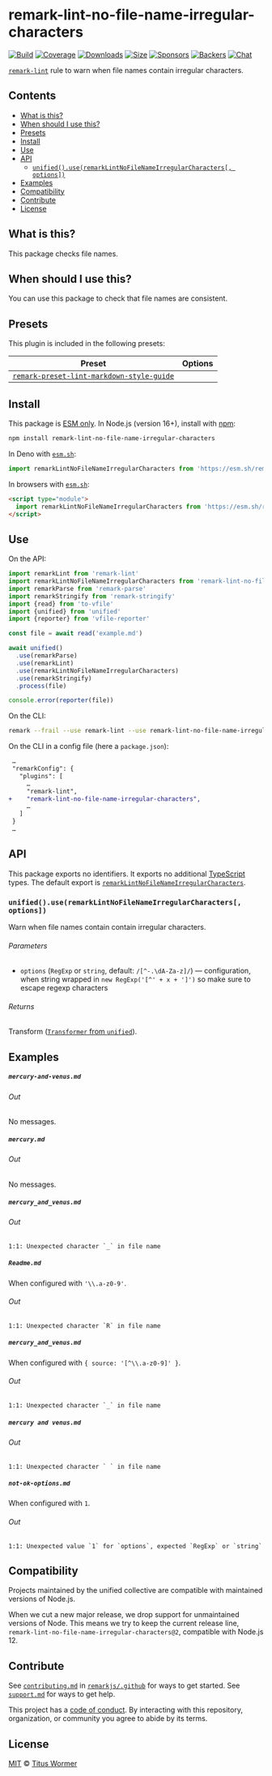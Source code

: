 <!--This file is generated-->

# remark-lint-no-file-name-irregular-characters

[![Build][badge-build-image]][badge-build-url]
[![Coverage][badge-coverage-image]][badge-coverage-url]
[![Downloads][badge-downloads-image]][badge-downloads-url]
[![Size][badge-size-image]][badge-size-url]
[![Sponsors][badge-funding-sponsors-image]][badge-funding-url]
[![Backers][badge-funding-backers-image]][badge-funding-url]
[![Chat][badge-chat-image]][badge-chat-url]

[`remark-lint`][github-remark-lint] rule to warn when file names contain irregular characters.

## Contents

* [What is this?](#what-is-this)
* [When should I use this?](#when-should-i-use-this)
* [Presets](#presets)
* [Install](#install)
* [Use](#use)
* [API](#api)
  * [`unified().use(remarkLintNoFileNameIrregularCharacters[, options])`](#unifieduseremarklintnofilenameirregularcharacters-options)
* [Examples](#examples)
* [Compatibility](#compatibility)
* [Contribute](#contribute)
* [License](#license)

## What is this?

This package checks file names.

## When should I use this?

You can use this package to check that file names are consistent.

## Presets

This plugin is included in the following presets:

| Preset | Options |
| - | - |
| [`remark-preset-lint-markdown-style-guide`](https://github.com/remarkjs/remark-lint/tree/main/packages/remark-preset-lint-markdown-style-guide) | |

## Install

This package is [ESM only][github-gist-esm].
In Node.js (version 16+),
install with [npm][npm-install]:

```sh
npm install remark-lint-no-file-name-irregular-characters
```

In Deno with [`esm.sh`][esm-sh]:

```js
import remarkLintNoFileNameIrregularCharacters from 'https://esm.sh/remark-lint-no-file-name-irregular-characters@2'
```

In browsers with [`esm.sh`][esm-sh]:

```html
<script type="module">
  import remarkLintNoFileNameIrregularCharacters from 'https://esm.sh/remark-lint-no-file-name-irregular-characters@2?bundle'
</script>
```

## Use

On the API:

```js
import remarkLint from 'remark-lint'
import remarkLintNoFileNameIrregularCharacters from 'remark-lint-no-file-name-irregular-characters'
import remarkParse from 'remark-parse'
import remarkStringify from 'remark-stringify'
import {read} from 'to-vfile'
import {unified} from 'unified'
import {reporter} from 'vfile-reporter'

const file = await read('example.md')

await unified()
  .use(remarkParse)
  .use(remarkLint)
  .use(remarkLintNoFileNameIrregularCharacters)
  .use(remarkStringify)
  .process(file)

console.error(reporter(file))
```

On the CLI:

```sh
remark --frail --use remark-lint --use remark-lint-no-file-name-irregular-characters .
```

On the CLI in a config file (here a `package.json`):

```diff
 …
 "remarkConfig": {
   "plugins": [
     …
     "remark-lint",
+    "remark-lint-no-file-name-irregular-characters",
     …
   ]
 }
 …
```

## API

This package exports no identifiers.
It exports no additional [TypeScript][typescript] types.
The default export is
[`remarkLintNoFileNameIrregularCharacters`][api-remark-lint-no-file-name-irregular-characters].

### `unified().use(remarkLintNoFileNameIrregularCharacters[, options])`

Warn when file names contain contain irregular characters.

###### Parameters

* `options` (`RegExp` or `string`, default: `/[^-.\dA-Za-z]/`)
  — configuration,
  when string wrapped in `new RegExp('[^' + x + ']')` so make sure
  to escape regexp characters

###### Returns

Transform ([`Transformer` from `unified`][github-unified-transformer]).

## Examples

##### `mercury-and-venus.md`

###### Out

No messages.

##### `mercury.md`

###### Out

No messages.

##### `mercury_and_venus.md`

###### Out

```text
1:1: Unexpected character `_` in file name
```

##### `Readme.md`

When configured with `'\\.a-z0-9'`.

###### Out

```text
1:1: Unexpected character `R` in file name
```

##### `mercury_and_venus.md`

When configured with `{ source: '[^\\.a-z0-9]' }`.

###### Out

```text
1:1: Unexpected character `_` in file name
```

##### `mercury and venus.md`

###### Out

```text
1:1: Unexpected character ` ` in file name
```

##### `not-ok-options.md`

When configured with `1`.

###### Out

```text
1:1: Unexpected value `1` for `options`, expected `RegExp` or `string`
```

## Compatibility

Projects maintained by the unified collective are compatible with maintained
versions of Node.js.

When we cut a new major release, we drop support for unmaintained versions of
Node.
This means we try to keep the current release line,
`remark-lint-no-file-name-irregular-characters@2`,
compatible with Node.js 12.

## Contribute

See [`contributing.md`][github-dotfiles-contributing] in [`remarkjs/.github`][github-dotfiles-health] for ways
to get started.
See [`support.md`][github-dotfiles-support] for ways to get help.

This project has a [code of conduct][github-dotfiles-coc].
By interacting with this repository, organization, or community you agree to
abide by its terms.

## License

[MIT][file-license] © [Titus Wormer][author]

[api-remark-lint-no-file-name-irregular-characters]: #unifieduseremarklintnofilenameirregularcharacters-options

[author]: https://wooorm.com

[badge-build-image]: https://github.com/remarkjs/remark-lint/workflows/main/badge.svg

[badge-build-url]: https://github.com/remarkjs/remark-lint/actions

[badge-chat-image]: https://img.shields.io/badge/chat-discussions-success.svg

[badge-chat-url]: https://github.com/remarkjs/remark/discussions

[badge-coverage-image]: https://img.shields.io/codecov/c/github/remarkjs/remark-lint.svg

[badge-coverage-url]: https://codecov.io/github/remarkjs/remark-lint

[badge-downloads-image]: https://img.shields.io/npm/dm/remark-lint-no-file-name-irregular-characters.svg

[badge-downloads-url]: https://www.npmjs.com/package/remark-lint-no-file-name-irregular-characters

[badge-funding-backers-image]: https://opencollective.com/unified/backers/badge.svg

[badge-funding-sponsors-image]: https://opencollective.com/unified/sponsors/badge.svg

[badge-funding-url]: https://opencollective.com/unified

[badge-size-image]: https://img.shields.io/bundlejs/size/remark-lint-no-file-name-irregular-characters

[badge-size-url]: https://bundlejs.com/?q=remark-lint-no-file-name-irregular-characters

[esm-sh]: https://esm.sh

[file-license]: https://github.com/remarkjs/remark-lint/blob/main/license

[github-dotfiles-coc]: https://github.com/remarkjs/.github/blob/main/code-of-conduct.md

[github-dotfiles-contributing]: https://github.com/remarkjs/.github/blob/main/contributing.md

[github-dotfiles-health]: https://github.com/remarkjs/.github

[github-dotfiles-support]: https://github.com/remarkjs/.github/blob/main/support.md

[github-gist-esm]: https://gist.github.com/sindresorhus/a39789f98801d908bbc7ff3ecc99d99c

[github-remark-lint]: https://github.com/remarkjs/remark-lint

[github-unified-transformer]: https://github.com/unifiedjs/unified#transformer

[npm-install]: https://docs.npmjs.com/cli/install

[typescript]: https://www.typescriptlang.org
